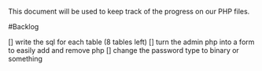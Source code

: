 This document will be used to keep track of the progress on our PHP files. 

#Backlog

[] write the sql for each table (8 tables left)
[] turn the admin php into a form to easily add and remove php
[] change the password type to binary or something
